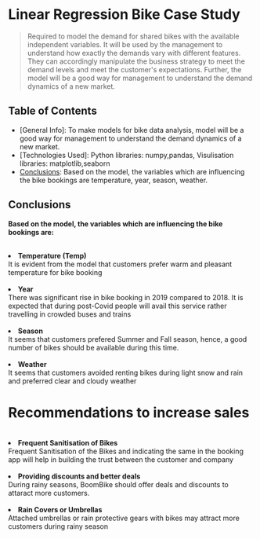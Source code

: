 # Linear Regression Bike Case Study
> Required to model the demand for shared bikes with the available independent variables. It will be used by the management to understand how exactly the demands vary with different features. They can accordingly manipulate the business strategy to meet the demand levels and meet the customer's expectations. Further, the model will be a good way for management to understand the demand dynamics of a new market.


## Table of Contents
* [General Info]: To make models for bike data analysis, model will be a good way for management to understand the demand dynamics of a new market.
* [Technologies Used]: Python libraries: numpy,pandas, Visulisation libraries: matplotlib,seaborn 
* [Conclusions](#conclusions): Based on the model, the variables which are influencing the bike bookings are temperature, year, season, weather.
 

<!-- You can include any other section that is pertinent to your problem -->

 

<!-- You don't have to answer all the questions - just the ones relevant to your project. -->

## Conclusions
 
<span>
<p><b>Based on the model, the variables which are influencing the bike bookings are: </b></p>
        <br>
<li><b>Temperature (Temp)</b><br> It is evident from the model that customers prefer warm and pleasant temperature for bike booking </li>
<br>
<li><b>Year</b><br> There was significant rise in bike booking in 2019 compared to 2018. It is expected that during post-Covid people will avail this service rather travelling in crowded buses and trains </li>
<br>
<li><b> Season </b><br>It seems that customers prefered Summer and Fall season, hence, a good number of bikes should be available during this time.</li>
<br>
<li><b> Weather </b><br>It seems that customers avoided renting bikes during light snow and rain and preferred clear and cloudy weather</li>

# Recommendations to increase sales
    
    
    

<br>


<li><b>Frequent Sanitisation of Bikes</b>
    <br>
    Frequent Sanitisation of the Bikes and indicating the same in the booking app will help in building the trust between the customer and company
    </li>
    <br>

<li><b>Providing discounts and better deals</b><br>During rainy seasons, BoomBike should offer deals and discounts to attaract more customers.</li>
<br>

<li><b> Rain Covers or Umbrellas </b><br>Attached umbrellas or rain protective gears with bikes may attract more customers during rainy season</li><br>




        

    

<!-- You don't have to answer all the questions - just the ones relevant to your project. -->
 

<!-- As the libraries versions keep on changing, it is recommended to mention the version of library used in this project -->

 
